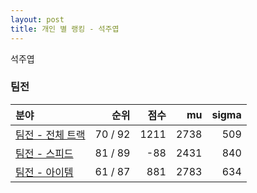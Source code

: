 ```yaml
---
layout: post
title: 개인 별 랭킹 - 석주엽
---
```


석주엽


### 팀전

| 분야 | 순위 | 점수 | mu | sigma |
|:---|---:|---:|---:|---:|
| [팀전 - 전체 트랙](../team-full) | 70 / 92 | 1211 | 2738 | 509 |
| [팀전 - 스피드](../team-speed) | 81 / 89 | -88 | 2431 | 840 |
| [팀전 - 아이템](../team-item) | 61 / 87 | 881 | 2783 | 634 |
